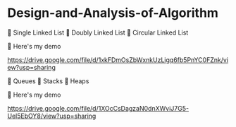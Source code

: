 # Design-and-Analysis-of-Algorithm
🔗 Single Linked List 🔗 Doubly Linked List 🔗 Circular Linked List

📌 Here's my demo

https://drive.google.com/file/d/1xkFDmOsZbWxnkUzLigq6fb5PnYC0FZnk/view?usp=sharing

🔗 Queues 🔗 Stacks 🔗 Heaps

📌 Here's my demo

https://drive.google.com/file/d/1XOcCsDagzaN0dnXWviJ7G5-Uel5EbOY8/view?usp=sharing
